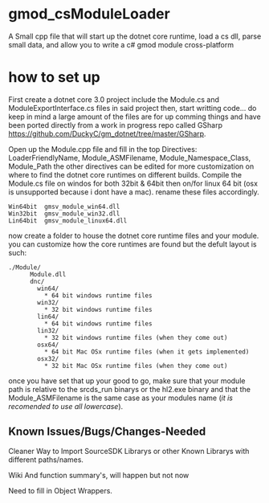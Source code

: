 # gmod_csModuleLoader
A Small cpp file that will start up the dotnet core runtime, load a cs dll, parse small data, and allow you to write a c# gmod module cross-platform



# how to set up
First create a dotnet core 3.0 project include the Module.cs and ModuleExportInterface.cs files in said project then, start writting code... do keep in mind a large amount of the files are for up comming things and have been ported directly from a work in progress repo called GSharp https://github.com/DuckyC/gm_dotnet/tree/master/GSharp.


Open up the Module.cpp file and fill in the top Directives:
  LoaderFriendlyName, Module_ASMFilename, Module_Namespace_Class, Module_Path
the other directives can be edited for more customization on where to find the dotnet core runtimes on different builds.
Compile the Module.cs file on windos for both 32bit & 64bit then on/for linux 64 bit (osx is unsupported because i dont have a mac).
rename these files accordingly.
```
Win64bit  gmsv_module_win64.dll
Win32bit  gmsv_module_win32.dll
Lin64bit  gmsv_module_linux64.dll
```
now create a folder to house the dotnet core runtime files and your module.
   you can customize how the core runtimes are found but the defult layout is such:
```
./Module/
      Module.dll
      dnc/
        win64/
          * 64 bit windows runtime files
        win32/
          * 32 bit windows runtime files
        lin64/
          * 64 bit windows runtime files
        lin32/
          * 32 bit windows runtime files (when they come out)
        osx64/
          * 64 bit Mac OSx runtime files (when it gets implemented)
        osx32/
          * 32 bit Mac OSx runtime files (when they come out)
```
once you have set that up your good to go, make sure that your module path is relative to the srcds_run binarys or the hl2.exe binary and that the Module_ASMFilename is the same case as your modules name (*it is recomended to use all lowercase*).

## Known Issues/Bugs/Changes-Needed
Cleaner Way to Import SourceSDK Librarys or other Known Librarys with different paths/names.

Wiki And function summary's, will happen but not now

Need to fill in Object Wrappers.
